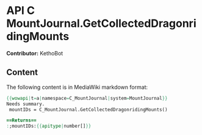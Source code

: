 # API C MountJournal.GetCollectedDragonridingMounts

**Contributor:** KethoBot

## Content

The following content is in MediaWiki markdown format:

```mediawiki
{{wowapi|t=a|namespace=C_MountJournal|system=MountJournal}}
Needs summary.
 mountIDs = C_MountJournal.GetCollectedDragonridingMounts()

==Returns==
:;mountIDs:{{apitype|number[]}}
```